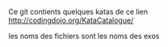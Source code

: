 Ce git contients quelques katas de ce lien http://codingdojo.org/KataCatalogue/

les noms des fichiers sont les noms des exos
